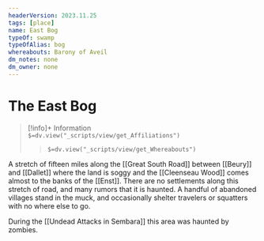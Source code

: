 ```yaml
---
headerVersion: 2023.11.25
tags: [place]
name: East Bog
typeOf: swamp
typeOfAlias: bog
whereabouts: Barony of Aveil
dm_notes: none
dm_owner: none
---
```

# The East Bog
>[!info]+ Information  
> `$=dv.view("_scripts/view/get_Affiliations")`  
>> `$=dv.view("_scripts/view/get_Whereabouts")`

A stretch of fifteen miles along the [[Great South Road]] between [[Beury]] and [[Dallet]] where the land is soggy and the [[Cleenseau Wood]] comes almost to the banks of the [[Enst]]. There are no settlements along this stretch of road, and many rumors that it is haunted. A handful of abandoned villages stand in the muck, and occasionally shelter travelers or squatters with no where else to go. 

During the [[Undead Attacks in Sembara]] this area was haunted by zombies.